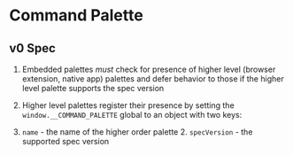 # Command Palette

## v0 Spec

1. Embedded palettes *must* check for presence of higher level (browser extension, native app) palettes and defer behavior to those if the higher level palette supports the spec version

2. Higher level palettes register their presence by setting the `window.__COMMAND_PALETTE` global to an object with two keys:

  1. `name` - the name of the higher order palette
	2. `specVersion` - the supported spec version